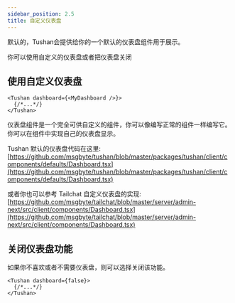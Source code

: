 ```yaml
---
sidebar_position: 2.5
title: 自定义仪表盘
---
```


默认的，Tushan会提供给你的一个默认的仪表盘组件用于展示。

你可以使用自定义的仪表盘或者把仪表盘关闭

## 使用自定义仪表盘

```tsx
<Tushan dashboard={<MyDashboard />}>
  {/*...*/}
</Tushan>
```

仪表盘组件是一个完全可供自定义的组件，你可以像编写正常的组件一样编写它。你可以在组件中实现自己的仪表盘显示。

Tushan 默认的仪表盘代码在这里: [https://github.com/msgbyte/tushan/blob/master/packages/tushan/client/components/defaults/Dashboard.tsx](https://github.com/msgbyte/tushan/blob/master/packages/tushan/client/components/defaults/Dashboard.tsx)

或者你也可以参考 Tailchat 自定义仪表盘的实现: [https://github.com/msgbyte/tailchat/blob/master/server/admin-next/src/client/components/Dashboard.tsx](https://github.com/msgbyte/tailchat/blob/master/server/admin-next/src/client/components/Dashboard.tsx)

## 关闭仪表盘功能

如果你不喜欢或者不需要仪表盘，则可以选择关闭该功能。

```tsx
<Tushan dashboard={false}>
  {/*...*/}
</Tushan>
```

